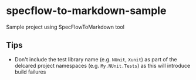 # specflow-to-markdown-sample
Sample project using SpecFlowToMarkdown tool

## Tips
* Don't include the test library name (e.g. `NUnit`, `Xunit`) as part of the delcared project namespaces (e.g. `My.NUnit.Tests`) as this will introduce build failures